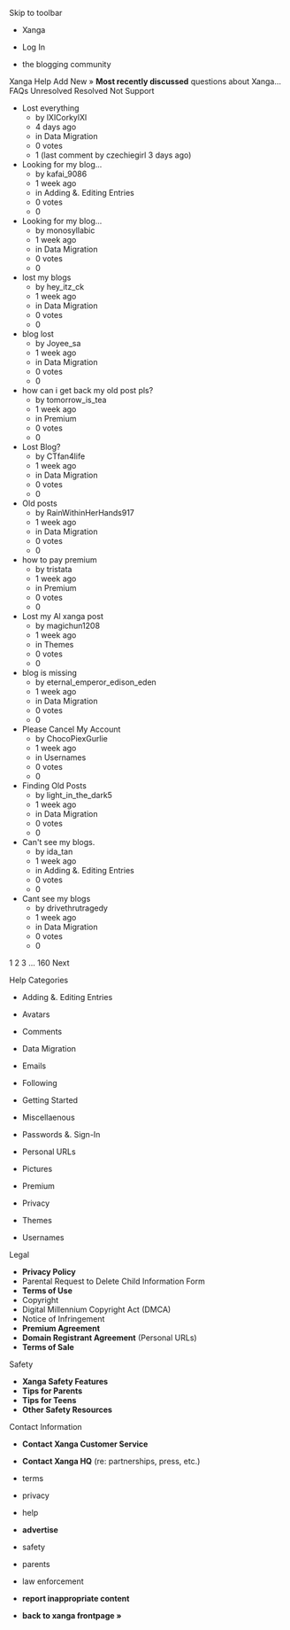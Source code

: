 Skip to toolbar

*   Xanga

*   Log In

*   the blogging community

Xanga Help Add New » **Most recently discussed** questions about Xanga… FAQs Unresolved Resolved Not Support

*   Lost everything
    *   by lXlCorkylXl
    *   4 days ago
    *   in Data Migration
    *   0 votes
    *   1 (last comment by czechiegirl 3 days ago)
*   Looking for my blog...
    *   by kafai\_9086
    *   1 week ago
    *   in Adding &. Editing Entries
    *   0 votes
    *   0
*   Looking for my blog...
    *   by monosyllabic
    *   1 week ago
    *   in Data Migration
    *   0 votes
    *   0
*   lost my blogs
    *   by hey\_itz\_ck
    *   1 week ago
    *   in Data Migration
    *   0 votes
    *   0
*   blog lost
    *   by Joyee\_sa
    *   1 week ago
    *   in Data Migration
    *   0 votes
    *   0
*   how can i get back my old post pls?
    *   by tomorrow\_is\_tea
    *   1 week ago
    *   in Premium
    *   0 votes
    *   0
*   Lost Blog?
    *   by CTfan4life
    *   1 week ago
    *   in Data Migration
    *   0 votes
    *   0
*   Old posts
    *   by RainWithinHerHands917
    *   1 week ago
    *   in Data Migration
    *   0 votes
    *   0
*   how to pay premium
    *   by tristata
    *   1 week ago
    *   in Premium
    *   0 votes
    *   0
*   Lost my Al xanga post
    *   by magichun1208
    *   1 week ago
    *   in Themes
    *   0 votes
    *   0
*   blog is missing
    *   by eternal\_emperor\_edison\_eden
    *   1 week ago
    *   in Data Migration
    *   0 votes
    *   0
*   Please Cancel My Account
    *   by ChocoPiexGurlie
    *   1 week ago
    *   in Usernames
    *   0 votes
    *   0
*   Finding Old Posts
    *   by light\_in\_the\_dark5
    *   1 week ago
    *   in Data Migration
    *   0 votes
    *   0
*   Can't see my blogs.
    *   by ida\_tan
    *   1 week ago
    *   in Adding &. Editing Entries
    *   0 votes
    *   0
*   Cant see my blogs
    *   by drivethrutragedy
    *   1 week ago
    *   in Data Migration
    *   0 votes
    *   0

1 2 3 ... 160 Next

Help Categories

*   Adding &. Editing Entries
*   Avatars
*   Comments
*   Data Migration
*   Emails
*   Following
*   Getting Started
*   Miscellaenous

*   Passwords &. Sign-In
*   Personal URLs
*   Pictures
*   Premium
*   Privacy
*   Themes
*   Usernames

Legal

*   **Privacy Policy**
*   Parental Request to Delete Child Information Form
*   **Terms of Use**
*   Copyright
*   Digital Millennium Copyright Act (DMCA)
*   Notice of Infringement
*   **Premium Agreement**
*   **Domain Registrant Agreement** (Personal URLs)
*   **Terms of Sale**

Safety

*   **Xanga Safety Features**
*   **Tips for Parents**
*   **Tips for Teens**
*   **Other Safety Resources**

Contact Information

*   **Contact Xanga Customer Service**
*   **Contact Xanga HQ** (re: partnerships, press, etc.)

*   terms
*   privacy
*   help
*   **advertise**

*   safety
*   parents
*   law enforcement
*   **report inappropriate content**

*   **back to xanga frontpage »**